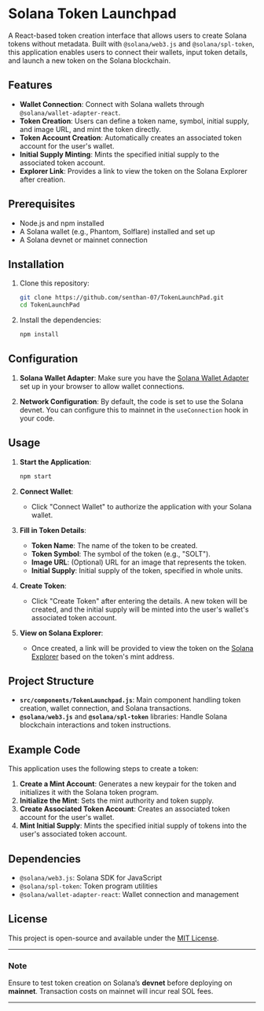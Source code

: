 
# Solana Token Launchpad

A React-based token creation interface that allows users to create Solana tokens without metadata. Built with `@solana/web3.js` and `@solana/spl-token`, this application enables users to connect their wallets, input token details, and launch a new token on the Solana blockchain.

## Features

- **Wallet Connection**: Connect with Solana wallets through `@solana/wallet-adapter-react`.
- **Token Creation**: Users can define a token name, symbol, initial supply, and image URL, and mint the token directly.
- **Token Account Creation**: Automatically creates an associated token account for the user's wallet.
- **Initial Supply Minting**: Mints the specified initial supply to the associated token account.
- **Explorer Link**: Provides a link to view the token on the Solana Explorer after creation.

## Prerequisites

- Node.js and npm installed
- A Solana wallet (e.g., Phantom, Solflare) installed and set up
- A Solana devnet or mainnet connection

## Installation

1. Clone this repository:
   ```bash
   git clone https://github.com/senthan-07/TokenLaunchPad.git
   cd TokenLaunchPad
   ```

2. Install the dependencies:
   ```bash
   npm install
   ```

## Configuration

1. **Solana Wallet Adapter**: Make sure you have the [Solana Wallet Adapter](https://github.com/solana-labs/wallet-adapter) set up in your browser to allow wallet connections.

2. **Network Configuration**: By default, the code is set to use the Solana devnet. You can configure this to mainnet in the `useConnection` hook in your code.

## Usage

1. **Start the Application**:
   ```bash
   npm start
   ```

2. **Connect Wallet**:
   - Click "Connect Wallet" to authorize the application with your Solana wallet.

3. **Fill in Token Details**:
   - **Token Name**: The name of the token to be created.
   - **Token Symbol**: The symbol of the token (e.g., "SOLT").
   - **Image URL**: (Optional) URL for an image that represents the token.
   - **Initial Supply**: Initial supply of the token, specified in whole units.

4. **Create Token**:
   - Click "Create Token" after entering the details. A new token will be created, and the initial supply will be minted into the user's wallet's associated token account.

5. **View on Solana Explorer**:
   - Once created, a link will be provided to view the token on the [Solana Explorer](https://explorer.solana.com/) based on the token's mint address.

## Project Structure

- **`src/components/TokenLaunchpad.js`**: Main component handling token creation, wallet connection, and Solana transactions.
- **`@solana/web3.js`** and **`@solana/spl-token`** libraries: Handle Solana blockchain interactions and token instructions.

## Example Code

This application uses the following steps to create a token:

1. **Create a Mint Account**: Generates a new keypair for the token and initializes it with the Solana token program.
2. **Initialize the Mint**: Sets the mint authority and token supply.
3. **Create Associated Token Account**: Creates an associated token account for the user's wallet.
4. **Mint Initial Supply**: Mints the specified initial supply of tokens into the user's associated token account.

## Dependencies

- `@solana/web3.js`: Solana SDK for JavaScript
- `@solana/spl-token`: Token program utilities
- `@solana/wallet-adapter-react`: Wallet connection and management

## License

This project is open-source and available under the [MIT License](LICENSE).

---

### Note

Ensure to test token creation on Solana’s **devnet** before deploying on **mainnet**. Transaction costs on mainnet will incur real SOL fees.

---
